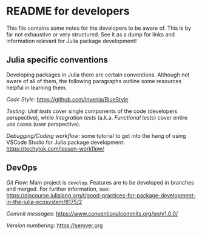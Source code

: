 # README for developers
This file contains some notes for the developers to be aware of.
This is by far not exhaustive or very structured.
See it as a dump for links and information relevant for Julia package development!

## Julia specific conventions
Developing packages in Julia there are certain conventions.
Although not aware of all of them, the following paragraphs outline some resources helpful in learning them.

_Code Style_: https://github.com/invenia/BlueStyle

_Testing_: _Unit tests_ cover single components of the code (developers perspective), while _Integration tests_ (a.k.a. _Functional tests_) cover entire use cases (user perspective).

_Debugging/Coding workflow_: some tutorial to get into the hang of using VSCode Studio for Julia package development:
https://techytok.com/lesson-workflow/

## DevOps

_Git Flow_: Main project is `develop`.
Features are to be developed in branches and merged.
For further information, see: https://discourse.julialang.org/t/good-practices-for-package-development-in-the-julia-ecosystem/8175/2

_Commit messages_: https://www.conventionalcommits.org/en/v1.0.0/

_Version numbering_: https://semver.org

